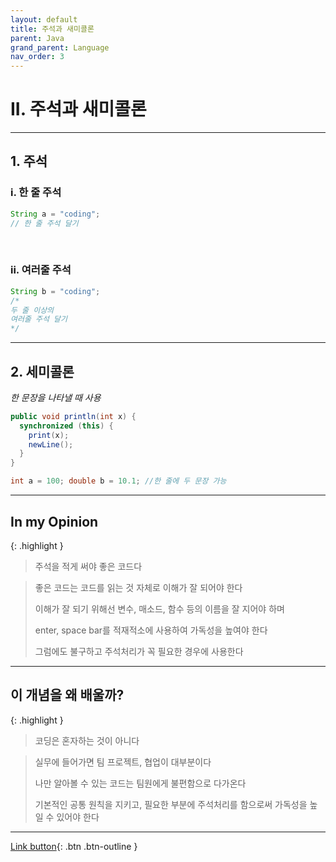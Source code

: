 ```yaml
---
layout: default
title: 주석과 새미콜론
parent: Java
grand_parent: Language
nav_order: 3
---
```


# II. 주석과 새미콜론

---

## 1. 주석

### i. 한 줄 주석

```java
String a = "coding";
// 한 줄 주석 달기
```

<br/>

### ii. 여러줄 주석

```java
String b = "coding";
/*
두 줄 이상의
여러줄 주석 달기
*/
```

---

## 2. 세미콜론

_한 문장을 나타낼 때 사용_

```java
public void println(int x) {
  synchronized (this) {
    print(x);
    newLine();
  }
}
```

```java
int a = 100; double b = 10.1; //한 줄에 두 문장 가능
```

---

## **In my Opinion**

{: .highlight }
> 주석을 적게 써야 좋은 코드다

> 좋은 코드는 코드를 읽는 것 자체로 이해가 잘 되어야 한다
>
> 이해가 잘 되기 위해선 변수, 매소드, 함수 등의 이름을 잘 지어야 하며
>
> enter, space bar를 적재적소에 사용하여 가독성을 높여야 한다
>
> 그럼에도 불구하고 주석처리가 꼭 필요한 경우에 사용한다

---

## **이 개념을 왜 배울까?**

{: .highlight }
> 코딩은 혼자하는 것이 아니다

> 실무에 들어가면 팀 프로젝트, 협업이 대부분이다
>
> 나만 알아볼 수 있는 코드는 팀원에게 불편함으로 다가온다
>
> 기본적인 공통 원칙을 지키고, 필요한 부분에 주석처리를 함으로써 가독성을 높일 수 있어야 한다

---

[Link button](https://opentutorials.org/course/1223/6714){: .btn .btn-outline }